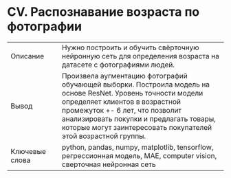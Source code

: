 # CV. Распознавание возраста по фотографии

|     |   |     |
| --- | --- | --- |
| Описание |   | Нужно построить и обучить свёрточную нейронную сеть для определения возраста на датасете с фотографиями людей. |
| Вывод |   |  Произвела аугментацию фотографий обучающей выборки. Построила модель на основе ResNet. Уровень точности модели определяет клиентов в возрастной промежуток +- 6 лет, что позволит анализировать покупки и предлагать товары, которые могут заинтересовать покупателей этой возрастной группы.|
| Ключевые слова |   | python, pandas, numpy, matplotlib, tensorflow, регрессионная модель, МАЕ, computer vision, сверточная нейронная сеть |
